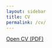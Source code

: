 ```yaml
---
layout: sidebar
title: CV
permalink: /cv/
---
```


<div class="cv-embed">
  <object
    data="{{ '/assets/docs/resume.pdf' | relative_url }}"
    type="application/pdf"
    width="100%"
    height="900">
  </object>
</div>

<p class="cv-link">
  <a href="{{ '/assets/docs/resume.pdf' | relative_url }}" target="_blank" rel="noopener">Open CV (PDF)</a>
</p>
